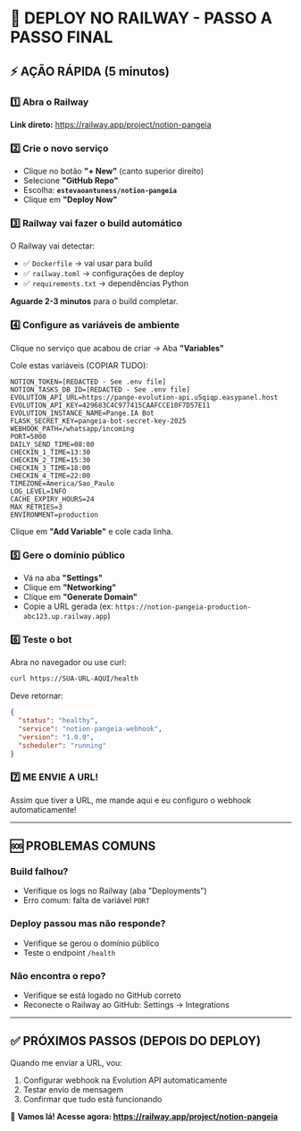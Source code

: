 # 🚀 DEPLOY NO RAILWAY - PASSO A PASSO FINAL

## ⚡ AÇÃO RÁPIDA (5 minutos)

### 1️⃣ Abra o Railway
**Link direto:** https://railway.app/project/notion-pangeia

### 2️⃣ Crie o novo serviço
- Clique no botão **"+ New"** (canto superior direito)
- Selecione **"GitHub Repo"**
- Escolha: **`estevaoantuness/notion-pangeia`**
- Clique em **"Deploy Now"**

### 3️⃣ Railway vai fazer o build automático
O Railway vai detectar:
- ✅ `Dockerfile` → vai usar para build
- ✅ `railway.toml` → configurações de deploy
- ✅ `requirements.txt` → dependências Python

**Aguarde 2-3 minutos** para o build completar.

### 4️⃣ Configure as variáveis de ambiente
Clique no serviço que acabou de criar → Aba **"Variables"**

Cole estas variáveis (COPIAR TUDO):

```
NOTION_TOKEN=[REDACTED - See .env file]
NOTION_TASKS_DB_ID=[REDACTED - See .env file]
EVOLUTION_API_URL=https://pange-evolution-api.u5qiqp.easypanel.host
EVOLUTION_API_KEY=429683C4C977415CAAFCCE10F7D57E11
EVOLUTION_INSTANCE_NAME=Pange.IA Bot
FLASK_SECRET_KEY=pangeia-bot-secret-key-2025
WEBHOOK_PATH=/whatsapp/incoming
PORT=5000
DAILY_SEND_TIME=08:00
CHECKIN_1_TIME=13:30
CHECKIN_2_TIME=15:30
CHECKIN_3_TIME=18:00
CHECKIN_4_TIME=22:00
TIMEZONE=America/Sao_Paulo
LOG_LEVEL=INFO
CACHE_EXPIRY_HOURS=24
MAX_RETRIES=3
ENVIRONMENT=production
```

Clique em **"Add Variable"** e cole cada linha.

### 5️⃣ Gere o domínio público
- Vá na aba **"Settings"**
- Clique em **"Networking"**
- Clique em **"Generate Domain"**
- Copie a URL gerada (ex: `https://notion-pangeia-production-abc123.up.railway.app`)

### 6️⃣ Teste o bot
Abra no navegador ou use curl:
```bash
curl https://SUA-URL-AQUI/health
```

Deve retornar:
```json
{
  "status": "healthy",
  "service": "notion-pangeia-webhook",
  "version": "1.0.0",
  "scheduler": "running"
}
```

### 7️⃣ ME ENVIE A URL!
Assim que tiver a URL, me mande aqui e eu configuro o webhook automaticamente!

---

## 🆘 PROBLEMAS COMUNS

### Build falhou?
- Verifique os logs no Railway (aba "Deployments")
- Erro comum: falta de variável `PORT`

### Deploy passou mas não responde?
- Verifique se gerou o domínio público
- Teste o endpoint `/health`

### Não encontra o repo?
- Verifique se está logado no GitHub correto
- Reconecte o Railway ao GitHub: Settings → Integrations

---

## ✅ PRÓXIMOS PASSOS (DEPOIS DO DEPLOY)

Quando me enviar a URL, vou:
1. Configurar webhook na Evolution API automaticamente
2. Testar envio de mensagem
3. Confirmar que tudo está funcionando

🎯 **Vamos lá! Acesse agora: https://railway.app/project/notion-pangeia**
